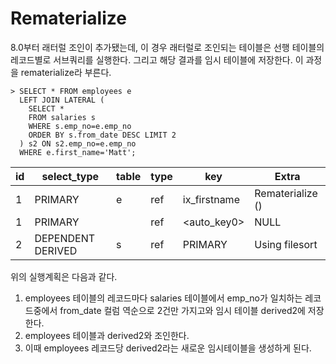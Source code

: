 # Rematerialize

8.0부터 래터럴 조인이 추가됐는데, 이 경우 래터럴로 조인되는 테이블은 선행 테이블의 레코드별로 서브쿼리를 실행한다. 그리고 해당 결과를 임시 테이블에 저장한다. 이 과정을 rematerialize라 부른다.

```mysql
> SELECT * FROM employees e
  LEFT JOIN LATERAL (
  	SELECT *
  	FROM salaries s
  	WHERE s.emp_no=e.emp_no
  	ORDER BY s.from_date DESC LIMIT 2
  ) s2 ON s2.emp_no=e.emp_no
  WHERE e.first_name='Matt';
```

| id   | select_type       | table      | type | key          | Extra                      |
| ---- | ----------------- | ---------- | ---- | ------------ | -------------------------- |
| 1    | PRIMARY           | e          | ref  | ix_firstname | Rematerialize (<derived2>) |
| 1    | PRIMARY           | <derived2> | ref  | <auto_key0>  | NULL                       |
| 2    | DEPENDENT DERIVED | s          | ref  | PRIMARY      | Using filesort             |

위의 실행계획은 다음과 같다.

1. employees 테이블의 레코드마다 salaries 테이블에서 emp_no가 일치하는 레코드중에서 from_date 컬럼 역순으로 2건만 가지고와 임시 테이블 derived2에 저장한다.
2. employees 테이블과 derived2와 조인한다.
3. 이때 employees 레코드당 derived2라는 새로운 임시테이블을 생성하게 된다.



